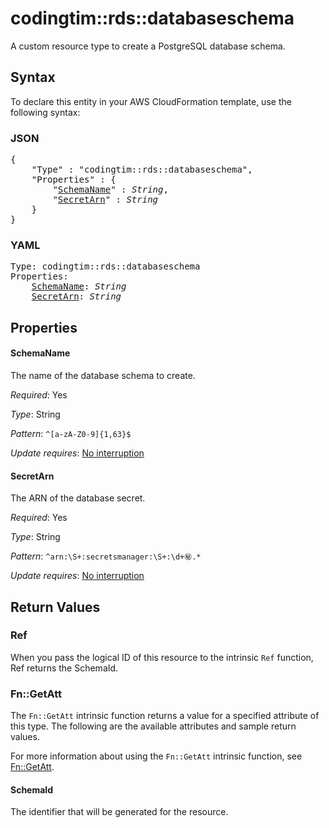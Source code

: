 # codingtim::rds::databaseschema

A custom resource type to create a PostgreSQL database schema.

## Syntax

To declare this entity in your AWS CloudFormation template, use the following syntax:

### JSON

<pre>
{
    "Type" : "codingtim::rds::databaseschema",
    "Properties" : {
        "<a href="#schemaname" title="SchemaName">SchemaName</a>" : <i>String</i>,
        "<a href="#secretarn" title="SecretArn">SecretArn</a>" : <i>String</i>
    }
}
</pre>

### YAML

<pre>
Type: codingtim::rds::databaseschema
Properties:
    <a href="#schemaname" title="SchemaName">SchemaName</a>: <i>String</i>
    <a href="#secretarn" title="SecretArn">SecretArn</a>: <i>String</i>
</pre>

## Properties

#### SchemaName

The name of the database schema to create.

_Required_: Yes

_Type_: String

_Pattern_: <code>^[a-zA-Z0-9]{1,63}$</code>

_Update requires_: [No interruption](https://docs.aws.amazon.com/AWSCloudFormation/latest/UserGuide/using-cfn-updating-stacks-update-behaviors.html#update-no-interrupt)

#### SecretArn

The ARN of the database secret.

_Required_: Yes

_Type_: String

_Pattern_: <code>^arn:\S+:secretsmanager:\S+:\d+:secret:.*</code>

_Update requires_: [No interruption](https://docs.aws.amazon.com/AWSCloudFormation/latest/UserGuide/using-cfn-updating-stacks-update-behaviors.html#update-no-interrupt)

## Return Values

### Ref

When you pass the logical ID of this resource to the intrinsic `Ref` function, Ref returns the SchemaId.

### Fn::GetAtt

The `Fn::GetAtt` intrinsic function returns a value for a specified attribute of this type. The following are the available attributes and sample return values.

For more information about using the `Fn::GetAtt` intrinsic function, see [Fn::GetAtt](https://docs.aws.amazon.com/AWSCloudFormation/latest/UserGuide/intrinsic-function-reference-getatt.html).

#### SchemaId

The identifier that will be generated for the resource.


